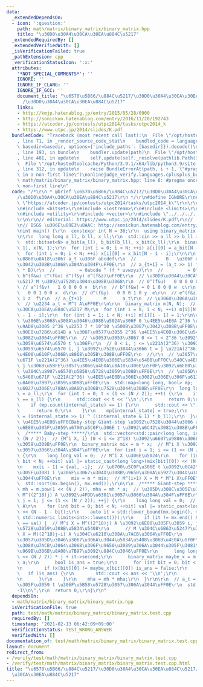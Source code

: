 ```yaml
---
data:
  _extendedDependsOn:
  - icon: ':question:'
    path: math/matrix/binary_matrix/binary_matrix.hpp
    title: "\u30D0\u30A4\u30CA\u30EA\u884C\u5217"
  _extendedRequiredBy: []
  _extendedVerifiedWith: []
  _isVerificationFailed: true
  _pathExtension: cpp
  _verificationStatusIcon: ':x:'
  attributes:
    '*NOT_SPECIAL_COMMENTS*': ''
    IGNORE: ''
    IGNORE_IF_CLANG: ''
    IGNORE_IF_GCC: ''
    document_title: "\u6570\u5B66/\u884C\u5217/\u30D0\u30A4\u30CA\u30EA\u884C\u5217\
      /\u30D0\u30A4\u30CA\u30EA\u884C\u5217"
    links:
    - http://kmjp.hatenablog.jp/entry/2015/05/28/0900
    - http://sonickun.hatenablog.com/entry/2016/11/20/192743
    - https://atcoder.jp/contests/utpc2014/tasks/utpc2014_k
    - https://www.utpc.jp/2014/slides/K.pdf
  bundledCode: "Traceback (most recent call last):\n  File \"/opt/hostedtoolcache/Python/3.9.1/x64/lib/python3.9/site-packages/onlinejudge_verify/documentation/build.py\"\
    , line 71, in _render_source_code_stat\n    bundled_code = language.bundle(stat.path,\
    \ basedir=basedir, options={'include_paths': [basedir]}).decode()\n  File \"/opt/hostedtoolcache/Python/3.9.1/x64/lib/python3.9/site-packages/onlinejudge_verify/languages/cplusplus.py\"\
    , line 193, in bundle\n    bundler.update(path)\n  File \"/opt/hostedtoolcache/Python/3.9.1/x64/lib/python3.9/site-packages/onlinejudge_verify/languages/cplusplus_bundle.py\"\
    , line 401, in update\n    self.update(self._resolve(pathlib.Path(included), included_from=path))\n\
    \  File \"/opt/hostedtoolcache/Python/3.9.1/x64/lib/python3.9/site-packages/onlinejudge_verify/languages/cplusplus_bundle.py\"\
    , line 312, in update\n    raise BundleErrorAt(path, i + 1, \"#pragma once found\
    \ in a non-first line\")\nonlinejudge_verify.languages.cplusplus_bundle.BundleErrorAt:\
    \ math/matrix/binary_matrix/binary_matrix.hpp: line 6: #pragma once found in a\
    \ non-first line\n"
  code: "/*\r\n * @brief \u6570\u5B66/\u884C\u5217/\u30D0\u30A4\u30CA\u30EA\u884C\u5217\
    /\u30D0\u30A4\u30CA\u30EA\u884C\u5217\r\n */\r\n#define IGNORE\r\n#define PROBLEM\
    \ \"https://atcoder.jp/contests/utpc2014/tasks/utpc2014_k\"\r\n\r\n#include <algorithm>\r\
    \n#include <bitset>\r\n#include <iostream>\r\n#include <limits>\r\n#include <map>\r\
    \n#include <utility>\r\n#include <vector>\r\n#include \"../../../../math/matrix/binary_matrix/binary_matrix.hpp\"\
    \r\n\r\n// editorial: https://www.utpc.jp/2014/slides/K.pdf\r\n//            http://kmjp.hatenablog.jp/entry/2015/05/28/0900\r\
    \n// BSGS \u306E\u89E3\u8AAC: http://sonickun.hatenablog.com/entry/2016/11/20/192743\r\
    \nint main() {\r\n  constexpr int N = 36;\r\n  using binary_matrix = BinaryMatrix<N>;\r\
    \n\r\n  long long a_ll, b_ll, x_ll;\r\n  std::cin >> a_ll >> b_ll >> x_ll;\r\n\
    \  std::bitset<N> a_bit(a_ll), b_bit(b_ll), x_bit(x_ll);\r\n  binary_matrix a(N,\
    \ 1), x(N, 1);\r\n  for (int i = 0; i < N; ++i) a[i][0] = a_bit[N - 1 - i];\r\n\
    \  for (int i = 0; i < N; ++i) x[i][0] = x_bit[N - 1 - i];\r\n\r\n  // 2\u9032\
    \u8868\u8A18\u3067 a_t \u306F abcdef\r\n  //           B   \u306F uvwxyz \u3067\
    \u3042\u308B\u3068\u304A\u304F\uFF0E\r\n  // a_{t+1} = (a_t >> 1) ^ ((a_t & 1)\
    \ * B)\r\n  //         = 0abcde ^ (f * uvwxyz)\r\n  //         = 0^(f&u) a^(f&v)\
    \ b^(f&w) c^(f&x) d^(f&y) e^(f&z)\uFF0E\r\n  // \u30D0\u30A4\u30CA\u30EA\u884C\
    \u5217 M \u3092\u7528\u3044\u308B\u3068\r\n  // 0^(f&u)   0 0 0 0 0 u  a\r\n \
    \ // a^(f&v)   1 0 0 0 0 v  b\r\n  // b^(f&w) = 0 1 0 0 0 w  c\r\n  // c^(f&x)\
    \   0 0 1 0 0 x  d\r\n  // d^(f&y)   0 0 0 1 0 y  e\r\n  // e^(f&z)   0 0 0 0\
    \ 1 z  f\r\n  // a_{t+1}        M      a_t\r\n  // \u3068\u306A\u308B\uFF0E\r\n\
    \  // \u2234 a_t = M^t A\uFF0E\r\n\r\n  binary_matrix m(N, N);  // \u30D0\u30A4\
    \u30CA\u30EA\u884C\u5217 M\r\n  for (int i = 0; i < N; ++i) m[i][N - 1] = b_bit[N\
    \ - 1 - i];\r\n  for (int i = 1; i < N; ++i) m[i][i - 1] = 1;\r\n\r\n  // a_t\
    \ \u306E\u3068\u308A\u3046\u308B\u5024\u306F 0 \u4EE5\u4E0A 2^36 \u672A\u6E80\u306E\
    \u9AD8\u3005 2^36 \u2253 7 * 10^10 \u500B\u3067\u3042\u308B\uFF0E\r\n  // \u5185\
    \u90E8\u72B6\u614B a \u306F\u9577\u3055 2^36 \u4EE5\u4E0B\u306E\u5468\u671F\u3092\
    \u3082\u3064\uFF0E\r\n  // \u3053\u3053\u3067 0 <= t < 2^36 \u3092\u6E80\u305F\
    \u3059\u6574\u6570 t \u306F\r\n  // 0 < i, j <= \u221A(2^36) \u3092\u6E80\u305F\
    \u3059\u6574\u6570 i, j \u3092\u7528\u3044\u3066 t = j \u221A(2^36) - i \u3068\
    \u4E00\u610F\u306B\u8868\u305B\u308B\uFF0E\r\n  //\r\n  // \u3057\u304B\u3057\u5468\
    \u671F \u221A(2^36) \u4EE5\u4E0B\u306E\u5834\u5408\uFF0C\u540C\u4E00\u306E t,\
    \ j \u306B\u5BFE\u3057\u3066\u4E0A\u8A18\u306E\u5F0F\u3092\u6E80\u305F\u3059 i\
    \ \u304C\u8907\u6570\u5B58\u5728\u3059\u308B\uFF0E\r\n  // \u305D\u306E\u305F\u3081\
    \u5468\u671F \u221A(2^36) \u4EE5\u4E0B\u306E\u3082\u306E\u306F\u611A\u76F4\u306B\
    \u8A08\u7B97\u3059\u308B\uFF0E\r\n  std::map<long long, bool> mp;  // \u5468\u671F\
    \u6027\u306E\u78BA\u8A8D\u306B\u7528\u3044\u308B\uFF0E\r\n  long long internal_state\
    \ = a_ll;\r\n  for (int t = 0; t < (1 << (N / 2)); ++t) {\r\n    if (internal_state\
    \ == x_ll) {\r\n      std::cout << t << '\\n';\r\n      return 0;\r\n    }\r\n\
    \    if (mp.count(internal_state) == 1) {\r\n      std::cout << \"-1\\n\";\r\n\
    \      return 0;\r\n    }\r\n    mp[internal_state] = true;\r\n    internal_state\
    \ = (internal_state >> 1) ^ ((internal_state & 1) * b_ll);\r\n  }\r\n\r\n  //\
    \ \u4EE5\u4E0B\uFF0CBaby-step Giant-step \u3092\u7528\u3044\u3066 a_t = X \u3092\
    \u6E80\u305F\u3059\u6700\u5C0F\u306E t \u3092\u6C42\u3081\u308B\uFF0E\r\n\r\n\
    \  /***** Baby-step *****/\r\n  std::vector<std::pair<long long, int>> mx(1 <<\
    \ (N / 2));  // {M^i X, i} (0 < i <= 2^18) \u3092\u6607\u9806\u306B\u683C\u7D0D\
    \u3059\u308B\uFF0E\r\n  binary_matrix mix = m * x;  // M^i X \u3092\u4FDD\u6301\
    \u3057\u3066\u304A\u304F\uFF0E\r\n  for (int i = 1; i <= (1 << (N / 2)); ++i)\
    \ {\r\n    long long val = 0;  // M^i X \u306E\u5024\r\n    for (int bit = 0;\
    \ bit < N; ++bit) val |= static_cast<long long>(mix[bit][0]) << (N - 1 - bit);\r\
    \n    mx[i - 1] = {val, -i};  // \u6700\u5C0F\u306E t \u3092\u6C42\u3081\u308B\
    \u305F\u3081 i \u306F\u3067\u304D\u308B\u9650\u308A\u5927\u304D\u304F\u3057\u305F\
    \u3044\uFF0E\r\n    mix = m * mix;  // M^(i+1) X = M * M^i X\uFF0E\r\n  }\r\n\
    \  std::sort(mx.begin(), mx.end());\r\n\r\n  /***** Giant-step *****/\r\n  binary_matrix\
    \ mh = m.pow(1 << (N / 2)), mha = mh * a;  // \u305D\u308C\u305E\u308C M^(2^18),\
    \ M^((2^18)j) A \u3092\u4FDD\u6301\u3057\u3066\u304A\u304F\uFF0E\r\n  for (int\
    \ j = 1; j <= (1 << (N / 2)); ++j) {\r\n    long long val = 0;  // M^((2^18)j)\
    \ A\r\n    for (int bit = 0; bit < N; ++bit) val |= static_cast<long long>(mha[bit][0])\
    \ << (N - 1 - bit);\r\n    auto it = std::lower_bound(mx.begin(), mx.end(), std::make_pair(val,\
    \ std::numeric_limits<int>::lowest()));\r\n    if (it != mx.end() && it->first\
    \ == val) {  // M^i X = M^((2^18)j) A \u3092\u6E80\u305F\u3059 i, j \u304C\u5B58\
    \u5728\u3059\u308B\u5834\u5408\r\n      // M \u304C\u6B63\u5247?\u306A\u3089\u3070\
    \ X = M((2^18)j-i) A \u304C\u6210\u308A\u7ACB\u3064\uFF0E\r\n      // \u3057\u304B\
    \u3057\u305D\u3046\u3067\u306A\u3044\u5834\u5408\u306B\u4E0A\u5F0F\u304C\u6210\
    \u308A\u7ACB\u3064\u3068\u306F\u9650\u3089\u306A\u3044\u305F\u3081\uFF0C\u5B9F\
    \u969B\u306B\u8A08\u7B97\u3092\u884C\u3046\uFF0E\r\n      long long ans = (1LL\
    \ << (N / 2)) * j + it->second;\r\n      binary_matrix maybe_x = m.pow(ans) *\
    \ a;\r\n      bool is_ans = true;\r\n      for (int bit = 0; bit < N; ++bit) {\r\
    \n        if (x[bit][0] != maybe_x[bit][0]) is_ans = false;\r\n      }\r\n   \
    \   if (is_ans) {\r\n        std::cout << ans << '\\n';\r\n        return 0;\r\
    \n      }\r\n    }\r\n    mha = mh * mha;\r\n  }\r\n\r\n  // a_t = x \u3092\u6E80\
    \u305F\u3059 t \u306F\u5B58\u5728\u3057\u306A\u3044\uFF0E\r\n  std::cout << \"\
    -1\\n\";\r\n  return 0;\r\n}\r\n"
  dependsOn:
  - math/matrix/binary_matrix/binary_matrix.hpp
  isVerificationFile: true
  path: test/math/matrix/binary_matrix/binary_matrix.test.cpp
  requiredBy: []
  timestamp: '2021-02-13 06:42:09+09:00'
  verificationStatus: TEST_WRONG_ANSWER
  verifiedWith: []
documentation_of: test/math/matrix/binary_matrix/binary_matrix.test.cpp
layout: document
redirect_from:
- /verify/test/math/matrix/binary_matrix/binary_matrix.test.cpp
- /verify/test/math/matrix/binary_matrix/binary_matrix.test.cpp.html
title: "\u6570\u5B66/\u884C\u5217/\u30D0\u30A4\u30CA\u30EA\u884C\u5217/\u30D0\u30A4\
  \u30CA\u30EA\u884C\u5217"
---
```

